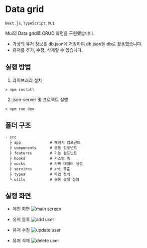 # Data grid

`Next.js`, `TypeScript`, `MUI`

Mui의 Data grid로 CRUD 화면을 구현했습니다.

- 가상의 유저 정보를 db.json에 저장하여 db.json을 db로 활용했습니다.
- 유저를 추가, 수정, 삭제할 수 있습니다.

## 실행 방법

1. 라이브러리 설치

```
> npm install
```

2. json-server 및 프로젝트 실행
```
> npm run dev
```

## 폴더 구조
```
- src
  ├ app             # 페이지 컴포넌트
  ├ components      # 공통 컴포넌트
  ├ features        # 기능 컴포넌트
  ├ hooks           # 커스텀 훅
  ├ mocks           # 가짜 데이터 생성
  ├ services        # api 호출
  ├ types           # 타입 정의
  └ utils           # 공통 유틸 정의
```

## 실행 화면
- 메인 화면
![main screen](https://github.com/yunjeoming/data-grid-and-web3/assets/76480300/ea5c54f6-e4ba-4f45-8f38-f67bd7d9a3dd)

- 유저 등록
![add user](https://github.com/yunjeoming/data-grid-and-web3/assets/76480300/537584d3-38f3-4413-9aae-7bda27140a95)

- 유저 수정
![update user](https://github.com/yunjeoming/data-grid-and-web3/assets/76480300/2a356a6d-106b-486f-8fb2-fcdeb6707c78)

- 유저 삭제
![delete user](https://github.com/yunjeoming/data-grid-and-web3/assets/76480300/3318d1b5-6bba-4345-9f20-9a2370ea7083)
